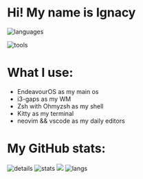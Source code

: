 # Hi! My name is Ignacy

![languages](https://skillicons.dev/icons?i=py,javascript,typescript,html,css,scss)

![tools](https://skillicons.dev/icons?i=git,linux,docker,vite,vim,neovim,vscode)

# What I use:
- EndeavourOS as my main os
- i3-gaps as my WM
- Zsh with Ohmyzsh as my shell
- Kitty as my terminal 
- neovim && vscode as my daily editors 

<h1>My GitHub stats:</h1>

![details](https://github-profile-summary-cards.vercel.app/api/cards/profile-details?username=ignxcy&theme=gruvbox) 
![stats](https://github-profile-summary-cards.vercel.app/api/cards/stats?username=ignxcy&theme=gruvbox)
![](https://github-readme-streak-stats.herokuapp.com/?user=ignxcy&hide_border=true&card_width=338&theme=gruvbox)
![langs](https://github-readme-stats.vercel.app/api/top-langs/?username=ignxcy&hide=&layout=compact&theme=gruvbox&hide_border=true")
